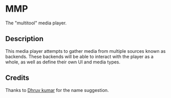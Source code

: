 # MMP
The "multitool" media player.

## Description

This media player attempts to gather media from multiple sources known as backends. These backends will be able to interact with the player as a whole, as well as define their own UI and media types.

## Credits
Thanks to [Dhruv kumar](https://twitter.com/darbaga) for the name suggestion.
